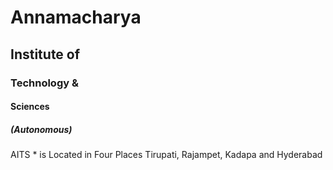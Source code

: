 # Annamacharya
## Institute of
### Technology &
#### Sciences
##### (Autonomous)

AITS * is Located in Four Places Tirupati, Rajampet, Kadapa and Hyderabad
